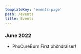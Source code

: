 ```yaml
---
templateKey: 'events-page'
path: /events
title: Events
---
```

### June 2022
- PhoCureBurn First phởndraiser!
